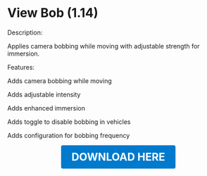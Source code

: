 # View Bob (1.14)

Description:

Applies camera bobbing while moving with adjustable strength for immersion.

Features:

Adds camera bobbing while moving

Adds adjustable intensity

Adds enhanced immersion

Adds toggle to disable bobbing in vehicles

Adds configuration for bobbing frequency

<p align="center"><a href="https://github.com/LiliaFramework/Modules/raw/refs/heads/gh-pages/viewbob.zip" style="display:inline-block;padding:12px 24px;font-size:1.5rem;font-weight:bold;text-decoration:none;color:#fff;background-color:#007acc;border-radius:4px;">DOWNLOAD HERE</a></p>